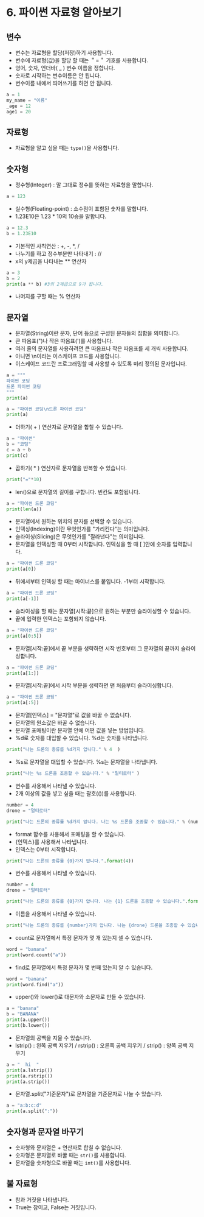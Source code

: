 # 6. 파이썬 자료형 알아보기
## 변수
* 변수는 자료형을 할당(저장)하기 사용합니다.
* 변수에 자료형(값)을 할당 할 때는 ＂=＂ 기호를 사용합니다.
* 영어, 숫자, 언더바( _ ) 변수 이름을 정합니다.
* 숫자로 시작하는 변수이름은 안 됩니다.
* 변수이름 내에서 띄어쓰기를 하면 안 됩니다.
```python
a = 1
my_name = "이름"
_age = 12
age1 = 20
```

## 자료형
* 자료형을 알고 싶을 때는 ```type()```을 사용합니다.

## 숫자형
* 정수형(Integer) : 말 그대로 정수를 뜻하는 자료형을 말합니다.
```python
a = 123
```
* 실수형(Floating-point) : 소수점이 포함된 숫자를 말합니다.
* 1.23E10은 1.23 * 10의 10승을 말합니다.
```python
a = 12.3
b = 1.23E10
```
* 기본적인 사칙연산 : +, -, *, /
* 나누기를 하고 정수부분만 나타내기 : //
* x의 y제곱을 나타내는 ** 연산자
```python
a = 3
b = 2
print(a ** b) #3의 2제곱으로 9가 됩니다. 
```
* 나머지를 구할 때는 % 연산자

## 문자열
* 문자열(String)이란 문자, 단어 등으로 구성된 문자들의 집합을 의미합니다.
* 큰 따옴표(")나 작은 따옴표(')를 사용합니다.
* 여러 줄의 문자열를 사용하려면 큰 따옴표나 작은 따옴표를 세 개씩 사용합니다.
* 아니면 \n이라는 이스케이프 코드를 사용합니다.
* 이스케이프 코드란 프로그래밍할 때 사용할 수 있도록 미리 정의된 문자입니다. 
```python
a = """
파이썬 코딩
드론 파이썬 코딩
"""
print(a)
```
```python
a = "파이썬 코딩\n드론 파이썬 코딩"
print(a)
```
* 더하기( + ) 연산자로 문자열을 합칠 수 있습니다.
```python
a = "파이썬"
b = "코딩"
c = a + b
print(c)
```
* 곱하기( * ) 연산자로 문자열을 반복할 수 있습니다.
```python
print("="*10)
```
* len()으로 문자열의 길이를 구합니다. 빈칸도 포함됩니다.
```python
a = "파이썬 드론 코딩"
print(len(a))
```
* 문자열에서 원하는 위치의 문자를 선택할 수 있습니다.
* 인덱싱(Indexing)이란 무엇인가를 "가리킨다"는 의미입니다.
* 슬라이싱(Slicing)은 무엇인가를 "잘라낸다"는 의미입니다.
* 문자열을 인덱싱할 때 0부터 시작합니다. 인덱싱을 할 때 [ ]안에 숫자를 입력합니다.
```python
a = "파이썬 드론 코딩"
print(a[0])
```  
* 뒤에서부터 인덱싱 할 때는 마이너스를 붙입니다. -1부터 시작합니다.
```python
a = "파이썬 드론 코딩"
print(a[-1])
```  
* 슬라이싱을 할 때는 문자열[시작:끝]으로 원하는 부분만 슬라이싱할 수 있습니다. 
* 끝에 입력한 인덱스는 포함되지 않습니다.
```python
a = "파이썬 드론 코딩"
print(a[0:5])
```  
* 문자열[시작:끝]에서 끝 부분을 생략하면 시작 번호부터 그 문자열의 끝까지 슬라이싱합니다.
```python
a = "파이썬 드론 코딩"
print(a[1:])
```  
* 문자열[시작:끝]에서 시작 부분을 생략하면 맨 처음부터 슬라이싱합니다.
```python
a = "파이썬 드론 코딩"
print(a[:5])
```
* 문자열[인덱스] = "문자열"로 값을 바꿀 수 없습니다.
* 문자열의 원소값은 바꿀 수 없습니다.
* 문자열 포매팅이란 문자열 안에 어떤 값을 넣는 방법입니다.
* %d로 숫자를 대입할 수 있습니다. %d는 숫자를 나타냅니다.
```python
print("나는 드론의 종류를 %d가지 압니다." % 4  )
```
* %s로 문자열을 대입할 수 있습니다. %s는 문자열을 나타냅니다.
```python
print("나는 %s 드론을 조종할 수 있습니다." % "멀티로터" )
```
* 변수를 사용해서 나타낼 수 있습니다.
* 2개 이상의 값을 넣고 싶을 때는 괄호(())를 사용합니다.
```python
number = 4
drone = "멀티로터"

print("나는 드론의 종류를 %d가지 압니다. 나는 %s 드론을 조종할 수 있습니다." % (number, drone))
``` 
* format 함수를 사용해서 포매팅을 할 수 있습니다.
* {인덱스}를 사용해서 나타냅니다.
* 인덱스는 0부터 시작합니다.
```python
print("나는 드론의 종류를 {0}가지 압니다.".format(4))
```
* 변수를 사용해서 나타낼 수 있습니다.
```python
number = 4
drone = "멀티로터"

print("나는 드론의 종류를 {0}가지 압니다. 나는 {1} 드론을 조종할 수 있습니다.".format(number, drone))
```
* 이름을 사용해서 나타낼 수 있습니다.
```python
print("나는 드론의 종류를 {number}가지 압니다. 나는 {drone} 드론을 조종할 수 있습니다.".format(number=4, drone="멀티로터"))
```
* count로 문자열에서 특정 문자가 몇 개 있는지 셀 수 있습니다.
```python
word = "banana"
print(word.count("a"))
```
* find로 문자열에서 특정 문자가 몇 번째 있는지 알 수 있습니다.
```python
word = "banana"
print(word.find("a"))
```
* upper()와 lower()로 대문자와 소문자로 만들 수 있습니다.
```python
a = "banana"
b = "BANANA"
print(a.upper())
print(b.lower())
```
* 문자열의 공백을 지울 수 있습니다.
* lstrip() : 왼쪽 공백 지우기 / rstrip() : 오른쪽 공백 지우기 / strip() : 양쪽 공백 지우기
```python
a = "  hi  "
print(a.lstrip())
print(a.rstrip())
print(a.strip())
```
* 문자열.split("기준문자")로 문자열을 기준문자로 나눌 수 있습니다.
```python
a = "a:b:c:d"
print(a.split(":"))
```

## 숫자형과 문자열 바꾸기
* 숫자형와 문자열은 + 연산자로 합칠 수 없습니다.
* 숫자형은 문자열로 바꿀 때는 ```str()```를 사용합니다.
* 문자열을 숫자형으로 바꿀 때는 ```int()```를 사용합니다.

## 불 자료형
* 참과 거짓을 나타냅니다.
* True는 참이고, False는 거짓입니다.
